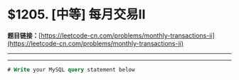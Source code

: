 # $1205. [中等] 每月交易II

**题目链接：**[https://leetcode-cn.com/problems/monthly-transactions-ii](https://leetcode-cn.com/problems/monthly-transactions-ii)

---

<Cards card="leetcode_1205_monthly-transactions-ii"></Cards>

---

```sql
# Write your MySQL query statement below
```